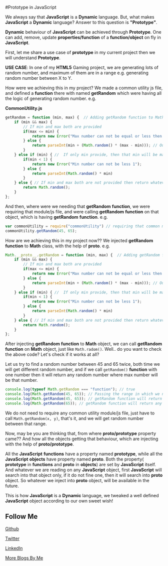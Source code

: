 #Prototype in JavaScript

We always say that **JavaScript** is a **Dynamic** language. But, what makes **JavaScript** a **Dynamic** language? Answer to this question is **"Prototype"**.

**Dynamic** behaviour of **JavaScript** can be achieved through **Prototype**. One can add, remove, update **properties/function** of a **function/object** on fly in **JavaScript**.

First, let me share a use case of **prototype** in my current project then we will understand **Prototype**.

**USE CASE**: In one of my **HTML5** Gaming project, we are generating lots of random number, and maximum of them are in a range e.g. generating random number between X to Y.

How were we achieving this in my project? We made a common utility js file, and defined a **function** there with named **getRandom** which were having all the logic of generating random number. e.g.

**CommonUtility.js**
```JavaScript
getRandom = function (min, max) {  // Adding getRandom function to Math object
    if (min && max) {
        // If min and max both are provided
        if(max <= min) {
            return new Error("Max number can not be equal or less then min");
        } else {
            return parseInt(min + (Math.random() * (max - min))); // Our logic for getting a random number
        }
    } else if (min) { //  If only min provide, then that min will be max and min will be 0
        if(min < 1) {
            return new Error("Min number can not be less 1");
        } else {
            return parseInt(Math.random() * min)
        }
    } else { // If min and max both are not provided then return whatever Math.random returns.
        return Math.random();
    }
};
```

And then, where were we needing that **getRandom** **function**, we were requiring that module/js file, and were calling **getRandom** **function** on that object, which is having **getRandom** **function**. e.g.

```JavaScript
var commonUtility = require("commonUtility") // requiring that common module.
commonUtility.getRandom(45, 65);
```

How are we achieving this in my project now?? We injected **getRandom** **function** to **Math** class, with the help of **__proto__**. e.g.

```JavaScript
Math.__proto__.getRandom = function (min, max) {  // Adding getRandom function to Math object
    if (min && max) {
        // If min and max both are provided
        if(max <= min) {
            return new Error("Max number can not be equal or less then min");
        } else {
            return parseInt(min + (Math.random() * (max - min))); // Our logic for getting a random number
        }
    } else if (min) { //  If only min provide, then that min will be max and min will be 0
        if(min < 1) {
            return new Error("Min number can not be less 1");
        } else {
            return parseInt(Math.random() * min)
        }
    } else { // If min and max both are not provided then return whatever Math.random returns.
        return Math.random();
    }
};
```

After injecting **getRandom** **function** to **Math** object, we can call **getRandom** **function** on **Math** object, just like ```Math.radom()```. Well.. do you want to check the above code? Let's check if it works at all?

Let us try to find a random number between 45 and 65 twice, both time we will get different random number, and if we call ```getRandom()``` **function** with one number then it will return any random number where max number will be that number.

```JavaScript
console.log(typeof Math.getRandom === "function"); // true
console.log(Math.getRandom(45, 65)); // Passing the range in which we need to generate a random number
console.log(Math.getRandom(45, 65)); // getRandom function will return any random number between 45 to 65
console.log(Math.getRandom(65)); // getRandom function will return any random number between 45 to 65
```

We do not need to require any common utility module/js file, just have to call ```Math.getRandom(x, y)```, that's it, and we will get random number between that range.

Now, may be you are thinking that, from where **__proto__/prototype** property came?? And how all the objects getting that behaviour, which are injecting with the help of **__proto__/prototype**.

All the **JavaScript** **functions** have a property named **prototype**, while all the **JavaScript** **objects** have property named **__proto__**. Both the property( **prototype** in **functions** and **__proto__** in **objects**) are set by **JavaScript** itself. And whatever we are reading on any **JavaScript** object, first **JavaScript** will search into that object only, if it do not fine one, then it will search into **__proto__** object. So whatever we inject into **__proto__** object, will be available in the future.

This is how **JavaScript** is a **Dynamic** language, we tweaked a well defined **JavaScript** object according to our own sweet wish!

Follow Me
---
[Github](https://github.com/NamitaMalik)

[Twitter](https://twitter.com/namita13_04)

[LinkedIn](https://in.linkedin.com/in/namita-malik-a7885b23)

[More Blogs By Me](https://namitamalik.github.io/)